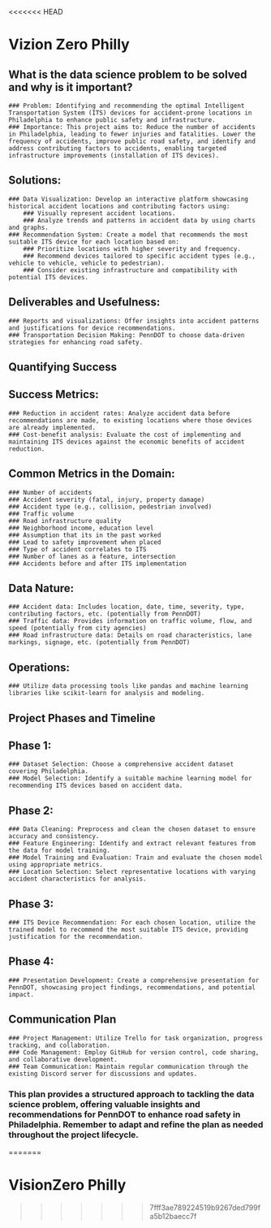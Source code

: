<<<<<<< HEAD
# Vizion Zero Philly

## What is the data science problem to be solved and why is it important?
    ### Problem: Identifying and recommending the optimal Intelligent Transportation System (ITS) devices for accident-prone locations in Philadelphia to enhance public safety and infrastructure.
    ### Importance: This project aims to: Reduce the number of accidents in Philadelphia, leading to fewer injuries and fatalities. Lower the frequency of accidents, improve public road safety, and identify and address contributing factors to accidents, enabling targeted infrastructure improvements (installation of ITS devices).
## Solutions:
    ### Data Visualization: Develop an interactive platform showcasing historical accident locations and contributing factors using:
        ### Visually represent accident locations.
        ### Analyze trends and patterns in accident data by using charts and graphs.
    ### Recommendation System: Create a model that recommends the most suitable ITS device for each location based on:
        ### Prioritize locations with higher severity and frequency.
        ### Recommend devices tailored to specific accident types (e.g., vehicle to vehicle, vehicle to pedestrian).
        ### Consider existing infrastructure and compatibility with potential ITS devices.

## Deliverables and Usefulness:
    ### Reports and visualizations: Offer insights into accident patterns and justifications for device recommendations.
    ### Transportation Decision Making: PennDOT to choose data-driven strategies for enhancing road safety.

## Quantifying Success
## Success Metrics:
    ### Reduction in accident rates: Analyze accident data before recommendations are made, to existing locations where those devices are already implemented.
    ### Cost-benefit analysis: Evaluate the cost of implementing and maintaining ITS devices against the economic benefits of accident reduction.

## Common Metrics in the Domain:
    ### Number of accidents
    ### Accident severity (fatal, injury, property damage)
    ### Accident type (e.g., collision, pedestrian involved)
    ### Traffic volume
    ### Road infrastructure quality
    ### Neighborhood income, education level
    ### Assumption that its in the past worked
    ### Lead to safety improvement when placed
    ### Type of accident correlates to ITS
    ### Number of lanes as a feature, intersection
    ### Accidents before and after ITS implementation

## Data Nature:
    ### Accident data: Includes location, date, time, severity, type, contributing factors, etc. (potentially from PennDOT)
    ### Traffic data: Provides information on traffic volume, flow, and speed (potentially from city agencies)
    ### Road infrastructure data: Details on road characteristics, lane markings, signage, etc. (potentially from PennDOT)
    
## Operations:
    ### Utilize data processing tools like pandas and machine learning libraries like scikit-learn for analysis and modeling.
    
## Project Phases and Timeline
## Phase 1:
    ### Dataset Selection: Choose a comprehensive accident dataset covering Philadelphia.
    ### Model Selection: Identify a suitable machine learning model for recommending ITS devices based on accident data.
## Phase 2:
    ### Data Cleaning: Preprocess and clean the chosen dataset to ensure accuracy and consistency.
    ### Feature Engineering: Identify and extract relevant features from the data for model training.
    ### Model Training and Evaluation: Train and evaluate the chosen model using appropriate metrics.
    ### Location Selection: Select representative locations with varying accident characteristics for analysis.
## Phase 3:
    ### ITS Device Recommendation: For each chosen location, utilize the trained model to recommend the most suitable ITS device, providing justification for the recommendation.
## Phase 4:
    ### Presentation Development: Create a comprehensive presentation for PennDOT, showcasing project findings, recommendations, and potential impact.
    
## Communication Plan
    ### Project Management: Utilize Trello for task organization, progress tracking, and collaboration.
    ### Code Management: Employ GitHub for version control, code sharing, and collaborative development.
    ### Team Communication: Maintain regular communication through the existing Discord server for discussions and updates.

### This plan provides a structured approach to tackling the data science problem, offering valuable insights and recommendations for PennDOT to enhance road safety in Philadelphia. Remember to adapt and refine the plan as needed throughout the project lifecycle.
=======
# VisionZero Philly
>>>>>>> 7fff3ae789224519b9267ded799fa5b12baecc7f
